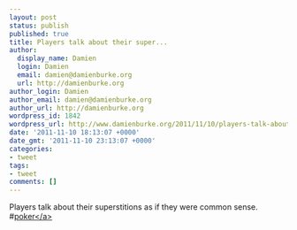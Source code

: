 ```yaml
---
layout: post
status: publish
published: true
title: Players talk about their super...
author:
  display_name: Damien
  login: Damien
  email: damien@damienburke.org
  url: http://damienburke.org
author_login: Damien
author_email: damien@damienburke.org
author_url: http://damienburke.org
wordpress_id: 1842
wordpress_url: http://www.damienburke.org/2011/11/10/players-talk-about-their-super/
date: '2011-11-10 18:13:07 +0000'
date_gmt: '2011-11-10 23:13:07 +0000'
categories:
- tweet
tags:
- tweet
comments: []
---
```

<p>Players talk about their superstitions as if they were common sense. #<a href="http:&#47;&#47;search.twitter.com&#47;search?q=%23poker" class="aktt_hashtag">poker<&#47;a></p>
